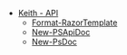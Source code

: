 * [Keith - API](api/README.md)
    * [Format-RazorTemplate](api/Format-RazorTemplate.md)
    * [New-PSApiDoc](api/New-PSApiDoc.md)
    * [New-PsDoc](api/New-PsDoc.md)



